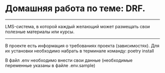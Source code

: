 # Домашняя работа по теме: DRF.

--------------------------------------------------------------
LMS-система, в которой каждый желающий может размещать свои полезные материалы или курсы.

--------------------------------------------------------------
В проекте есть информация о требованиях проекта (зависимостях). Для их установки необходимо набрать в терминале команду: poetry install

В файл .env необходимо внести свои данные (необходимые переменные указаны в файле .env.sample)

